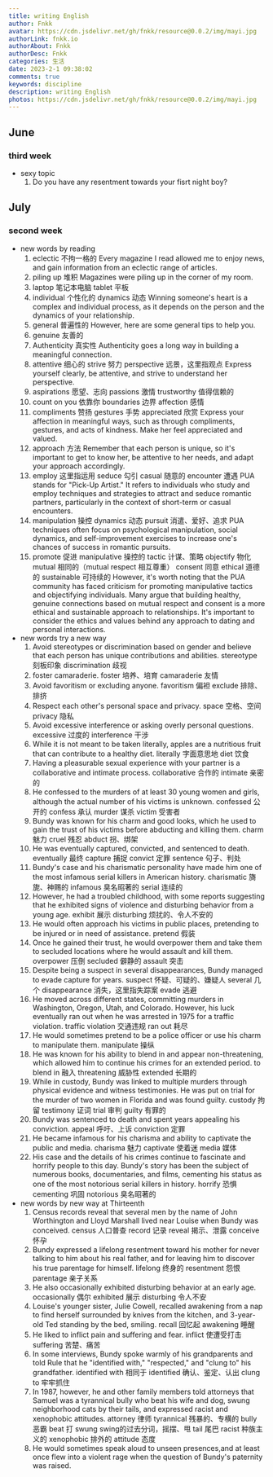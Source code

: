 ```yaml
---
title: writing English
author: Fnkk
avatar: https://cdn.jsdelivr.net/gh/fnkk/resource@0.0.2/img/mayi.jpg
authorLink: fnkk.io
authorAbout: Fnkk
authorDesc: Fnkk
categories: 生活
date: 2023-2-1 09:38:02
comments: true
keywords: discipline
description: writing English
photos: https://cdn.jsdelivr.net/gh/fnkk/resource@0.0.2/img/mayi.jpg
---
```

## June
### third week
- sexy topic
    1. Do you have any resentment towards your fisrt night boy?
## July
### second week
- new words by reading
    1. eclectic 不拘一格的
    Every magazine I read allowed me to enjoy news, and gain information from an eclectic range of articles.
    2. piling up 堆积
    Magazines were piling up in the corner of my room.
    3. laptop 笔记本电脑 tablet 平板
    4. individual 个性化的 dynamics 动态
    Winning someone's heart is a complex and individual process, as it depends on the person and the dynamics of your relationship.
    5. general 普遍性的
    However, here are some general tips to help you.
    6. genuine 友善的
    7. Authenticity 真实性
    Authenticity goes a long way in building a meaningful connection.
    8. attentive 细心的 strive 努力 perspective 远景，这里指观点
    Express yourself clearly, be attentive, and strive to understand her perspective.
    9. aspirations 愿望、志向 passions 激情 trustworthy 值得信赖的
    10. count on you 依靠你 boundaries 边界 affection 感情
    11. compliments 赞扬 gestures 手势 appreciated 欣赏
    Express your affection in meaningful ways, such as through compliments, gestures, and acts of kindness. Make her feel appreciated and valued.
    12. approach 方法
    Remember that each person is unique, so it's important to get to know her, be attentive to her needs, and adapt your approach accordingly.
    13. employ 这里指运用 seduce 勾引 casual 随意的 encounter 遭遇
    PUA stands for "Pick-Up Artist." It refers to individuals who study and employ techniques and strategies to attract and seduce romantic partners, particularly in the context of short-term or casual encounters.
    14. manipulation 操控 dynamics 动态 pursuit 消遣、爱好、追求
    PUA techniques often focus on psychological manipulation, social dynamics, and self-improvement exercises to increase one's chances of success in romantic pursuits.
    15. promote 促进 manipulative 操控的 tactic 计谋、策略 objectify 物化 mutual 相同的（mutual respect 相互尊重） consent 同意 ethical 道德的 sustainable 可持续的
    However, it's worth noting that the PUA community has faced criticism for promoting manipulative tactics and objectifying individuals. Many argue that building healthy, genuine connections based on mutual respect and consent is a more ethical and sustainable approach to relationships. It's important to consider the ethics and values behind any approach to dating and personal interactions.
- new words try a new way
    1. Avoid stereotypes or discrimination based on gender and believe that each person has unique contributions and abilities.
        stereotype 刻板印象 discrimination 歧视
    2.  foster camaraderie.
        foster 培养、培育 camaraderie 友情
    3.  Avoid favoritism or excluding anyone. 
        favoritism 偏袒 exclude 排除、排挤
    4. Respect each other's personal space and privacy.
        space 空格、空间 privacy 隐私
    5. Avoid excessive interference or asking overly personal questions.
        excessive 过度的 interference 干涉
    6. While it is not meant to be taken literally, apples are a nutritious fruit that can contribute to a healthy diet.
        literally 字面意思地 diet 饮食
    7. Having a pleasurable sexual experience with your partner is a collaborative and intimate process.
        collaborative 合作的 intimate 亲密的
    8. He confessed to the murders of at least 30 young women and girls, although the actual number of his victims is unknown.
        confessed 公开的 confess 承认 murder 谋杀 victim 受害者
    9. Bundy was known for his charm and good looks, which he used to gain the trust of his victims before abducting and killing them.
        charm 魅力 cruel 残忍 abduct 拐、绑架
    10. He was eventually captured, convicted, and sentenced to death.
        eventually 最终 capture 捕捉 convict 定罪 sentence 句子、判处
    11. Bundy's case and his charismatic personality have made him one of the most infamous serial killers in American history.
        charismatic 旖旎、神赐的 infamous 臭名昭著的 serial 连续的
    12. However, he had a troubled childhood, with some reports suggesting that he exhibited signs of violence and disturbing behavior from a young age.
        exhibit 展示 disturbing 烦扰的、令人不安的
    13.  He would often approach his victims in public places, pretending to be injured or in need of assistance.
        pretend 假装
    14. Once he gained their trust, he would overpower them and take them to secluded locations where he would assault and kill them.
        overpower 压倒 secluded 僻静的 assault 突击
    15. Despite being a suspect in several disappearances, Bundy managed to evade capture for years.
        suspect 怀疑、可疑的、嫌疑人 several 几个 disappearance 消失，这里指失踪案 evade 逃避
    16. He moved across different states, committing murders in Washington, Oregon, Utah, and Colorado. However, his luck eventually ran out when he was arrested in 1975 for a traffic violation.
        traffic violation 交通违规 ran out 耗尽
    17. He would sometimes pretend to be a police officer or use his charm to manipulate them.
        manipulate 操纵
    18. He was known for his ability to blend in and appear non-threatening, which allowed him to continue his crimes for an extended period.
        to blend in 融入 threatening 威胁性 extended 长期的
    19. While in custody, Bundy was linked to multiple murders through physical evidence and witness testimonies. He was put on trial for the murder of two women in Florida and was found guilty. 
        custody 拘留 testimony 证词 trial 审判 guilty 有罪的
    20. Bundy was sentenced to death and spent years appealing his conviction.
        appeal 呼吁、上诉 conviction 定罪
    21. He became infamous for his charisma and ability to captivate the public and media.
        charisma 魅力 captivate 使着迷 media 媒体
    22. His case and the details of his crimes continue to fascinate and horrify people to this day. Bundy's story has been the subject of numerous books, documentaries, and films, cementing his status as one of the most notorious serial killers in history.
        horrify 恐惧 cementing 巩固 notorious 臭名昭著的
- new words by new way at Thirteenth
    1. Census records reveal that several men by the name of John Worthington and Lloyd Marshall lived near Louise when Bundy was conceived.
        census 人口普查 record 记录 reveal 揭示、泄露 conceive 怀孕
    2. Bundy expressed a lifelong resentment toward his mother for never talking to him about his real father, and for leaving him to discover his true parentage for himself.
        lifelong 终身的 resentment 怨恨 parentage 亲子关系
    3. He also occasionally exhibited disturbing behavior at an early age. 
        occasionally 偶尔 exhibited 展示 disturbing 令人不安
    4. Louise's younger sister, Julie Cowell, recalled awakening from a nap to find herself surrounded by knives from the kitchen, and 3-year-old Ted standing by the bed, smiling.
        recall 回忆起 awakening 睡醒
    5. He liked to inflict pain and suffering and fear.
        inflict 使遭受打击 suffering 苦楚、痛苦
    6. In some interviews, Bundy spoke warmly of his grandparents and told Rule that he "identified with," "respected," and "clung to" his grandfather.
        identified with 相同于 identified 确认、鉴定、认出 clung to 牢牢抓住
    7. In 1987, however, he and other family members told attorneys that Samuel was a tyrannical bully who beat his wife and dog, swung neighborhood cats by their tails, and expressed racist and xenophobic attitudes. 
        attorney 律师 tyrannical 残暴的、专横的 bully 恶霸 beat 打 swung swing的过去分词，摇摆、甩 tail 尾巴 racist 种族主义的 xenophobic 排外的 attitude 态度
    8. He would sometimes speak aloud to unseen presences,and at least once flew into a violent rage when the question of Bundy's paternity was raised.
